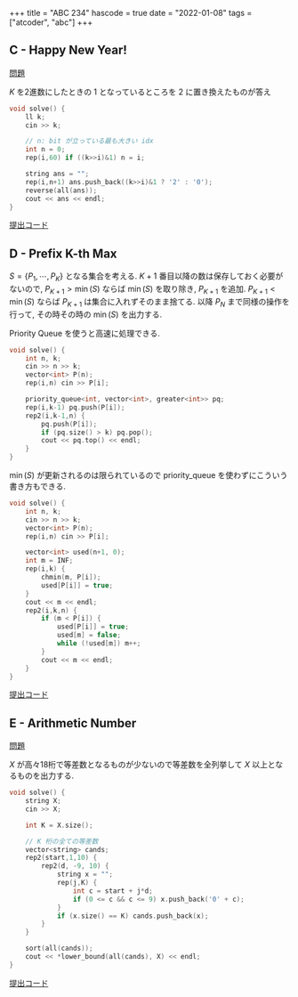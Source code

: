 +++
title = "ABC 234"
hascode = true
date = "2022-01-08"
tags = ["atcoder", "abc"]
+++




## C - Happy New Year!

[問題](https://atcoder.jp/contests/abc234/tasks/abc234_c)

$K$ を2進数にしたときの 1 となっているところを 2 に置き換えたものが答え

```cpp
void solve() {
    ll k;
    cin >> k;

    // n: bit が立っている最も大きい idx
    int n = 0;
    rep(i,60) if ((k>>i)&1) n = i;

    string ans = "";
    rep(i,n+1) ans.push_back((k>>i)&1 ? '2' : '0');
    reverse(all(ans));
    cout << ans << endl;
}
```

[提出コード](https://atcoder.jp/contests/abc234/submissions/28420503)

## D - Prefix K-th Max


$S = \{P_1, \cdots, P_K\}$ となる集合を考える.
$K+1$ 番目以降の数は保存しておく必要がないので, $P_{K+1} > \min(S)$ ならば $\min(S)$ を取り除き, $P_{K+1}$ を追加.
$P_{K+1} < \min(S)$ ならば $P_{K+1}$ は集合に入れずそのまま捨てる.
以降 $P_N$ まで同様の操作を行って, その時その時の $\min(S)$ を出力する.

Priority Queue を使うと高速に処理できる.

```cpp
void solve() {
    int n, k;
    cin >> n >> k;
    vector<int> P(n);
    rep(i,n) cin >> P[i];

    priority_queue<int, vector<int>, greater<int>> pq;
    rep(i,k-1) pq.push(P[i]);
    rep2(i,k-1,n) {
        pq.push(P[i]);
        if (pq.size() > k) pq.pop();
        cout << pq.top() << endl;
    }
}
```

$\min(S)$ が更新されるのは限られているので priority_queue を使わずにこういう書き方もできる.
```cpp
void solve() {
    int n, k;
    cin >> n >> k;
    vector<int> P(n);
    rep(i,n) cin >> P[i];

    vector<int> used(n+1, 0);
    int m = INF;
    rep(i,k) {
        chmin(m, P[i]);
        used[P[i]] = true;
    }
    cout << m << endl;
    rep2(i,k,n) {
        if (m < P[i]) {
            used[P[i]] = true;
            used[m] = false;
            while (!used[m]) m++;
        }
        cout << m << endl;
    }
}
```

[提出コード](https://atcoder.jp/contests/abc234/submissions/28420785)


## E - Arithmetic Number
[問題](https://atcoder.jp/contests/abc234/tasks/abc234_e)

$X$ が高々18桁で等差数となるものが少ないので等差数を全列挙して $X$ 以上となるものを出力する.

```cpp
void solve() {
    string X;
    cin >> X;

    int K = X.size();

    // K 桁の全ての等差数
    vector<string> cands;
    rep2(start,1,10) {
        rep2(d, -9, 10) {
            string x = "";
            rep(j,K) {
                int c = start + j*d;
                if (0 <= c && c <= 9) x.push_back('0' + c);
            }
            if (x.size() == K) cands.push_back(x);
        }
    }

    sort(all(cands));
    cout << *lower_bound(all(cands), X) << endl;
}
```

[提出コード](https://atcoder.jp/contests/abc234/submissions/28421180)

